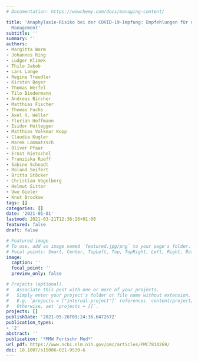```yaml
---
# Documentation: https://wowchemy.com/docs/managing-content/

title: 'Anaphylaxie-Risiko bei der COVID-19-Impfung: Empfehlungen für das praktische
  Management'
subtitle: ''
summary: ''
authors:
- Margitta Worm
- Johannes Ring
- Ludger Klimek
- Thilo Jakob
- Lars Lange
- Regina Treudler
- Kirsten Beyer
- Thomas Werfel
- Tilo Biedermann
- Andreas Bircher
- Matthias Fischer
- Thomas Fuchs
- Axel R. Heller
- Florian Hoffmann
- Isidor Huttegger
- Matthias Volkmar Kopp
- Claudia Kugler
- Marek Lommatzsch
- Oliver Pfaar
- Ernst Rietschel
- Franziska Rueff
- Sabine Schnadt
- Roland Seifert
- Britta Stöcker
- Christian Vogelberg
- Helmut Sitter
- Uwe Gieler
- Knut Brockow
tags: []
categories: []
date: '2021-01-01'
lastmod: 2021-03-21T12:36:26+01:00
featured: false
draft: false

# Featured image
# To use, add an image named `featured.jpg/png` to your page's folder.
# Focal points: Smart, Center, TopLeft, Top, TopRight, Left, Right, BottomLeft, Bottom, BottomRight.
image:
  caption: ''
  focal_point: ''
  preview_only: false

# Projects (optional).
#   Associate this post with one or more of your projects.
#   Simply enter your project's folder or file name without extension.
#   E.g. `projects = ["internal-project"]` references `content/project/deep-learning/index.md`.
#   Otherwise, set `projects = []`.
projects: []
publishDate: '2021-05-26T09:24:36.647267Z'
publication_types:
- '2'
abstract: ''
publication: '*MMW Fortschr Med*'
url_pdf: https://www.ncbi.nlm.nih.gov/pmc/articles/PMC7814269/
doi: 10.1007/s15006-021-9530-6
---
```

